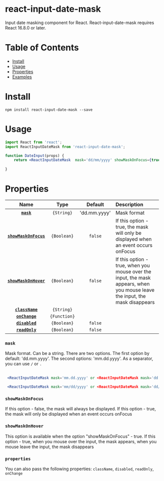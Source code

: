 # react-input-date-mask

Input date masking component for React. React-input-date-mask requires React 16.8.0 or later.


# Table of Contents
* [Install](#install)
* [Usage](#usage)
* [Properties](#properties)
* [Examples](#examples)

# Install
```npm install react-input-date-mask --save```

# Usage
```jsx
import React from 'react';
import ReactInputDateMask from 'react-input-date-mask';

function DateInput(props) {
    return <ReactInputDateMask  mask='dd/mm/yyyy' showMaskOnFocus={true}  className={props.className} value={props.value} onChange={props.onChange} showMaskOnHover={true} />;
  
}
```

# Properties
|                           Name                            |               Type                | Default | Description |
|        :-----------------------------------------:        |    :-------------------------:    | :-----: | :--------------------------------------------------------------------- |
|                    **[`mask`](#mask)**                    |       `{String}`          |   'dd.mm.yyyy'   | Mask format |
|          **[`showMaskOnFocus`](#showMaskOnFocus)**        |       `{Boolean}`         |     `false`      | If this option - true, the mask will only be displayed when an event occurs onFocus |
| **[`showMaskOnHover`](#showMaskOnHover)**                 |       `{Boolean}`         |     `false`      |  If this option - true, when you mouse over the input, the mask appears, when you mouse  leave the input, the mask disappears
|                **[`className`](#properties)**              |     `{String}`            |               |  |
|                **[`onChange`](#properties)**              |     `{Function}`            |               |  |
|                **[`disabled`](#properties)**              |     `{Boolean}`            |       `false`        |  |
|                **[`readOnly`](#properties)**              |     `{Boolean}`            |      `false`         |  |

### `mask`
Mask format. Can be a string. There are two options. The first option by default: 'dd.mm.yyyy'. The second options: 'mm.dd.yyyy'. As a separator, you can use `/` or `.` <br /><br />
```jsx
 <ReactInputDateMask mask='mm.dd.yyyy' or <ReactInputDateMask mask='dd.mm.yyyy'
```
```jsx
 <ReactInputDateMask mask='mm/dd/yyyy' or <ReactInputDateMask mask='dd/mm/yyyy'
```

### `showMaskOnFocus`
If this option - false, the mask will always be displayed. If this option - true,  the mask will only be displayed when an event occurs onFocus

### `showMaskOnHover`
This option is available when the option "showMaskOnFocus" - true. If this option - true, when you mouse over the input, the mask appears, when you mouse  leave the input, the mask disappears

### `properties`
You can also pass the following properties: `className`, `disabled`, `readOnly`, `onChange`